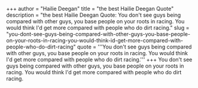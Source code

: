 +++
author = "Hailie Deegan"
title = "the best Hailie Deegan Quote"
description = "the best Hailie Deegan Quote: You don't see guys being compared with other guys, you base people on your roots in racing. You would think I'd get more compared with people who do dirt racing."
slug = "you-dont-see-guys-being-compared-with-other-guys-you-base-people-on-your-roots-in-racing-you-would-think-id-get-more-compared-with-people-who-do-dirt-racing"
quote = '''You don't see guys being compared with other guys, you base people on your roots in racing. You would think I'd get more compared with people who do dirt racing.'''
+++
You don't see guys being compared with other guys, you base people on your roots in racing. You would think I'd get more compared with people who do dirt racing.
